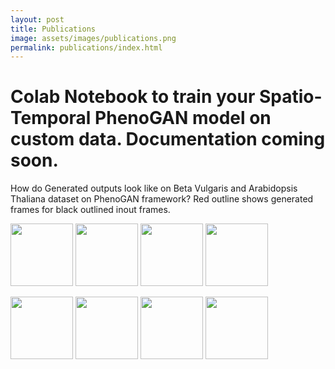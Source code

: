 ```yaml
---
layout: post
title: Publications
image: assets/images/publications.png
permalink: publications/index.html
---
```


# Colab Notebook to train your Spatio-Temporal PhenoGAN model on custom data. Documentation coming soon.

<script src="https://gist.github.com/dhruvsheth-ai/22ef9f8955bc701cb39841105898e877.js"></script>


How do Generated outputs look like on Beta Vulgaris and Arabidopsis Thaliana dataset on PhenoGAN framework?
Red outline shows generated frames for black outlined inout frames.

<p float="left">
  <img src="https://user-images.githubusercontent.com/99654398/153904107-5f7c64f6-4a07-49ad-88f1-053b58296cd9.gif" width="100" />
  <img src="https://user-images.githubusercontent.com/99654398/153904219-c00881bb-42a0-4a8b-a69a-0cf2026a2ff3.gif" width="100" /> 
  <img src="https://user-images.githubusercontent.com/99654398/153904328-87cf595e-642a-4da4-bf76-e77f43ff9601.gif" width="100" />
  <img src="https://user-images.githubusercontent.com/99654398/153904438-f1a6c0b2-93be-4d68-87e2-c7abc8850700.gif" width="100" />
</p>

<p float="left">
  <img src="https://user-images.githubusercontent.com/99654398/153904686-990fb451-ca0c-4ab9-a5bd-edfede414467.gif" width="100" />
  <img src="https://user-images.githubusercontent.com/99654398/153904753-81227421-a387-4584-89d1-b10c5c3a3980.gif" width="100" /> 
  <img src="https://user-images.githubusercontent.com/99654398/153904872-a6e0c091-0848-4c6e-8ad5-b8ad8dc24eaf.gif" width="100" />
  <img src="https://user-images.githubusercontent.com/99654398/153904912-469a6595-2be5-4818-9d9e-dcaef0bb56dc.gif" width="100" />
</p>

